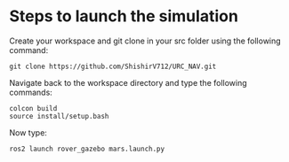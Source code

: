 # Steps to launch the simulation 
Create your workspace and git clone in your src folder using the following command:


    git clone https://github.com/ShishirV712/URC_NAV.git


Navigate back to the workspace directory and type the following commands:


    colcon build 
    source install/setup.bash


Now type:

    ros2 launch rover_gazebo mars.launch.py
